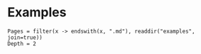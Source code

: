 
# Examples

```@contents
Pages = filter(x -> endswith(x, ".md"), readdir("examples", join=true))
Depth = 2
```
